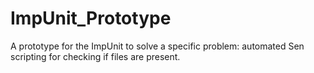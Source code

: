 # ImpUnit_Prototype
A prototype for the ImpUnit to solve a specific problem: automated Sen scripting for checking if files are present.

